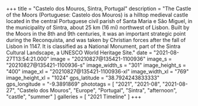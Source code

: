 +++
title = "Castelo dos Mouros, Sintra, Portugal"
description = "The Castle of the Moors (Portuguese: Castelo dos Mouros) is a hilltop medieval castle located in the central Portuguese civil parish of Santa Maria e São Miguel, in the municipality of Sintra, about 25 km (16 mi) northwest of Lisbon. Built by the Moors in the 8th and 9th centuries, it was an important strategic point during the Reconquista, and was taken by Christian forces after the fall of Lisbon in 1147. It is classified as a National Monument, part of the Sintra Cultural Landscape, a UNESCO World Heritage Site."
date = "2021-08-27T13:54:21.000"
image = "20210827@135421-1100936"
image_s = "20210827@135421-1100936-s"
image_width_s = "301"
image_height_s = "400"
image_xl = "20210827@135421-1100936-xl"
image_width_xl = "769"
image_height_xl = "1024"
gps_latitude = "38.7924243833333"
gps_longitude = "-9.3891869"
phototags = [ "2021", "2021-08", "2021-08-27", "Castelo dos Mouros", "Europe", "Portugal", "Sintra", "afternoon", "castle", "summer" ]
galleries = [ "2021 Timeline" ]
+++
